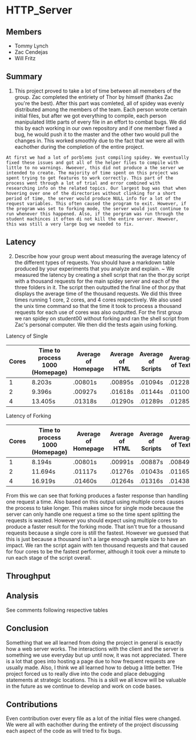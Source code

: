 HTTP_Server
===================

Members
-------
- Tommy Lynch
- Zac Cendejas
- Will Fritz

Summary
-------
1.    This project proved to take a lot of time between all memebers of the group. Zac completed the entiriety of Thor by himself (thanks Zac you're the best). After this part was comleted, all of spidey was evenly distributed among the members of the team. Each person wrote certain initial files, but after we got everything to compile, each person manipulated little parts of every file in an effort to combat bugs. We did this by each working in our own repository and if one member fixed a bug, he would push it to the master and the other two would pull the changes in. This worked smoothly due to the fact that we were all with eachother during the completion of the entire project. 

    At first we had a lot of porblems just compiling spidey. We eventually fixed these issues and got all of the helper files to compile with little to no warnings. Hwoever, this did not produce a the server we intended to create. The majority of time spent on this project was spent trying to get features to work correctly. This part of the process went through a lot of trial and error combined with researching info on the related topics. Our largest bug was that when hovering over one of the directories without clinking for a short period of time, the server would produce NULL info for a lot of the request variables. This often caused the program to exit. However, if the program was set to forking mode, the server would just continue to run whenever this happened. Also, if the porgram was run through the student machinces it often di not kill the entire server. However, this was still a very large bug we needed to fix.

Latency
-------
2. Describe how your group went about measuring the average latency of the different types of requests. You should have a markdown table produced by your experiments that you analyze and explain.
~ We measured the latency by creating a shell script that ran the thor.py script with a thousand requests for the main spidey server and each of the three folders in it. The script then outputted the final line of thor.py that displays the average time of the thousand requests. We did this three times running 1 core, 2 cores, and 4 cores respectively. We also used the unix time command so that the time it took to process a thousand requests for each use of cores was also outputted. For the first group we ran spidey on student00 without forking and ran the shell script from Zac's personal computer. We then did the tests again using forking.

Latency of Single

| Cores | Time to process 1000 (Homepage) | Average of Homepage | Average of HTML | Average of Scripts | Average of Text |
|-------|---------------------------------|---------------------|-----------------|--------------------|-----------------|
|   1   |            8.203s               |       .00801s       |     .00895s     |       .01094s      |     .01228s     |
|   2   |            9.396s               |       .00927s       |     .01618s     |       .01144s      |     .01100s     |
|   4   |           13.405s               |       .01318s       |     .01290s     |       .01289s      |     .01285s     |

Latency of Forking

| Cores | Time to process 1000 (Homepage) | Average of Homepage | Average of HTML | Average of Scripts | Average of Text |
|-------|---------------------------------|---------------------|-----------------|--------------------|-----------------|
|   1   |        8.194s                   |       .00801s       |     .00991s     |       .00887s      |     .00849s     |
|   2   |       11.694s                   |       .01117s       |     .01276s     |       .01043s      |     .01165s     |
|   4   |       16.919s                   |       .01460s       |     .01264s     |       .01316s      |     .01438s     |

From this we can see that forking produces a faster response than handling one request a time. Also based on this output using multiple cores causes the process to take longer. This makes since for single mode because the server can only handle one request a time so the time spent splitting the requests is wasted. However you should expect using multiple cores to produce a faster result for the forking mode. That isn't true for a thousand requests because a single core is still the fastest. However we guessed that this is just because a thousand isn't a large enough sample size to have an impact. We ran the script again with ten thousand requests and that caused for four cores to be the fastest performer, although it took over a minute to run each stage of the script overall. 

Throughput
----------

Analysis
--------
See comments following respective tables

Conclusion
----------

Something that we all learned from doing the project in general is exactly how a web server works. The interactions with the client and the server is something we use everyday but up until now, it was not appreciated. There is a lot that goes into hosting a page due to how frequent requests are usually made. Also, I think we all learned how to debug a little better. THe project forced us to really dive into the code and place debugging statements at strategic locations. This is a skill we all know will be valuable in the future as we continue to develop and work on code bases.

Contributions
-------------
Even contribution over every file as a lot of the initial files were changed. We were all with eachother during the entirety of the project discussing each aspect of the code as will tried to fix bugs.
